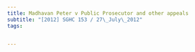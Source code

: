 ```yaml
---
title: Madhavan Peter v Public Prosecutor and other appeals 
subtitle: "[2012] SGHC 153 / 27\_July\_2012"
tags:


---
```


